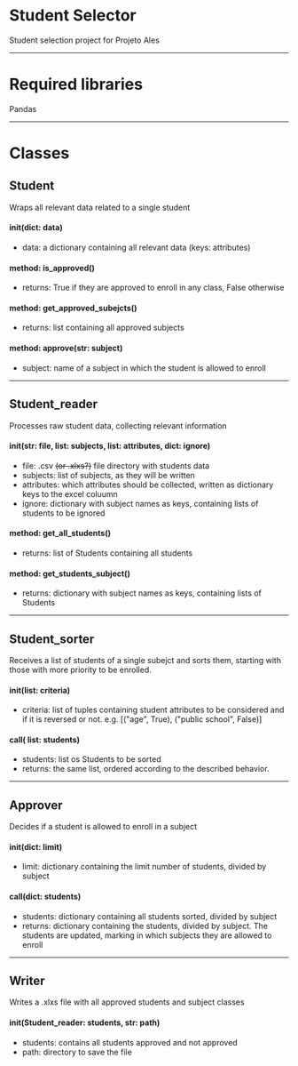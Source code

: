 # Student Selector
Student selection project for Projeto Ales

---

# Required libraries
Pandas

---

# Classes

## Student

Wraps all relevant data related to a single student

#### init(dict: data)
- data: a dictionary containing all relevant data (keys: attributes)

#### method: is_approved()
- returns: True if they are approved to enroll in any class, False otherwise

#### method: get_approved_subejcts()
- returns: list containing all approved subjects

#### method: approve(str: subject)
- subject: name of a subject in which the student is allowed to enroll

---

## Student_reader

Processes raw student data, collecting relevant information

#### init(str: file, list: subjects, list: attributes, dict: ignore)
- file: .csv ~~(or .xlxs?)~~ file directory with students data
- subjects: list of subjects, as they will be written
- attributes: which attributes should be collected, written as dictionary keys to the excel coluumn
- ignore: dictionary with subject names as keys, containing lists of students to be ignored

#### method: get_all_students()
- returns: list of Students containing all students

#### method: get_students_subject()
- returns: dictionary with subject names as keys, containing lists of Students

---

## Student_sorter

Receives a list of students of a single subejct and sorts them, starting with those with more priority to be enrolled.

#### init(list: criteria)
- criteria: list of tuples containing student attributes to be considered and if it is reversed or not. e.g. [("age", True), ("public school", False)]

#### call( list: students)
- students: list os Students to be sorted
- returns: the same list, ordered according to the described behavior.

---

## Approver

Decides if a student is allowed to enroll in a subject

#### init(dict: limit)
- limit: dictionary containing the limit number of students, divided by subject

#### call(dict: students)
- students: dictionary containing all students sorted, divided by subject
- returns: dictionary containing the students, divided by subject. The students are updated, marking in which subjects they are allowed to enroll

---

## Writer

Writes a .xlxs file with all approved students and subject classes

#### init(Student_reader: students, str: path)
- students: contains all students approved and not approved
- path: directory to save the file



